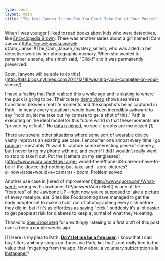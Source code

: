 ```yaml
---
type: post
layout: main
title: "The Best Camera Is the One You Don't Take Out of Your Pocket"
---
```

When I was younger I liked to read books about kids who were detectives, like
[Encyclopedia Brown](http://en.wikipedia.org/wiki/Encyclopedia_Brown). There
was another series about a girl named [Cam Jansen](http://en.wikipedia.org/wik
i/Cam_Jansen#The_Cam_Jansen_mystery_series), who was aided in her detective
work by her photographic memory. When she wanted to remember a scene, she
simply said, "Click!" and it was permanently preserved.

Soon, [anyone will be able to do
this](http://bits.blogs.nytimes.com/2011/12/18/wearing-your-computer-on-your-
sleeve/).

I have a feeling that [Path](http://path.com) realized this a while ago and is
skating to where the puck is going to be. Their cutesy [demo
video](http://www.youtube.com/watch?v=KQwA5tWIMIc) shows seamless transitions
between real life moments and the snapshots being captured in Path - in nearly
every situation it would have been incredibly awkward to say "hold on, let me
take out my camera to get a shot of this." Path is executing on the ideal
model for this future world in that these moments are "private by default". No
[data is mined](http://daringfireball.net/linked/2011/03/25/color-digging), no
social graphs are monetized.[1]

There are several other situations where some sort of wearable device vastly
improves an existing use case. I encounter one almost every time I go
[running](https://twitter.com/#!/andrewpbrett/status/39046414503772160) -
inevitably I'll want to capture some interesting piece of scenery, but I never
bring my phone with me, and even if I did I wouldn't really want to stop to
take it out. Put the [camera on my sunglasses](http://www.quora.com/How-large-
would-the-iPhone-4S-camera-have-to-be-if-the-device-did-nothing-but-take-and-
store-pictures?q=how+large+would+a+camera) - boom. Problem solved.

Another use case in [need of improvement](http://www.quora.com/What-went-
wrong-with-Jawbones-UP/answer/Andy-Brett) is one of the "features" of the
Jawbone UP - right now you're supposed to take a picture of every meal you
eat. Sites like Foodspotting have managed to get the early adopter set to make
a habit out of photographing every dish before they dig in, but if it's as
effortless as saying "click," suddenly it's a lot easier to get people at risk
for diabetes to keep a journal of what they're eating.

Thanks to [Sam Grossberg](http://twitter.com/samgrossberg) for unwittingly
listening to a first draft of this post over a beer a couple weeks ago.

[1] Here is my plea to Path: [**Don't let me be a free
user**](http://blog.pinboard.in/2011/12/don_t_be_a_free_user/). I know that I
can buy filters and buy songs on iTunes via Path, but that's not really tied
to the value that I'm getting from the app. How about a voluntary subscription
a la [Instapaper](http://instapaper.com)?

